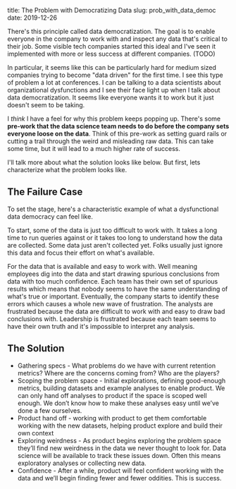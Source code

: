 title: The Problem with Democratizing Data
slug: prob_with_data_democ
date: 2019-12-26

There's this principle called data democratization.
The goal is to enable everyone in the company
to work with and inspect any data that's critical to their job.
Some visible tech companies started this ideal
and I've seen it implemented with more or less success at different companies.
(TODO)

In particular, it seems like this can be particularly hard for
medium sized companies trying to become "data driven" for the first time.
I see this type of problem a lot at conferences.
I can be talking to a data scientists about organizational dysfunctions
and I see their face light up when I talk about data democratization.
It seems like everyone wants it to work but it just doesn't seem to be taking.

I *think* I have a feel for why this problem keeps popping up.
There's some **pre-work that the data science team needs to do
before the company sets everyone loose on the data**.
Think of this pre-work as setting guard rails
or cutting a trail through the weird and misleading raw data.
This can take some time, but it will lead to a much higher rate of success.

I'll talk more about what the solution looks like below.
But first, lets characterize what the problem looks like.

## The Failure Case

To set the stage, 
here's a characteristic example of
what a dysfunctional data democracy can feel like.

To start, some of the data is just too difficult to work with.
It takes a long time to run queries against
or it takes too long to understand how the data are collected.
Some data just aren't collected yet.
Folks usually just ignore this data
and focus their effort on what's available.

For the data that is available and easy to work with.
Well meaning employees dig into the data
and start drawing spurious conclusions from data
with too much confidence.
Each team has their own set of spurious results
which means that nobody seems to have the same understanding
of what's true or important.
Eventually, the company starts to identify these errors
which causes a whole new wave of frustration.
The analysts are frustrated
because the data are difficult to work with
and easy to draw bad conclusions with.
Leadership is frustrated because
each team seems to have their own truth
and it's impossible to interpret any analysis.


## The Solution






* Gathering specs - What problems do we have with current retention metrics? Where are the concerns coming from? Who are the players? 
* Scoping the problem space - Initial explorations, defining good-enough metrics, building datasets and example analyses to enable product. We can only hand off analyses to product if the space is scoped well enough. We don’t know how to make these analyses easy until we’ve done a few ourselves.
* Product hand off - working with product to get them comfortable working with the new datasets, helping product explore and build their own context
* Exploring weirdness - As product begins exploring the problem space they’ll find new weirdness in the data we never thought to look for. Data science will be available to track these issues down. Often this means exploratory analyses or collecting new data.
* Confidence - After a while, product will feel confident working with the data and we’ll begin finding fewer and fewer oddities. This is success.
